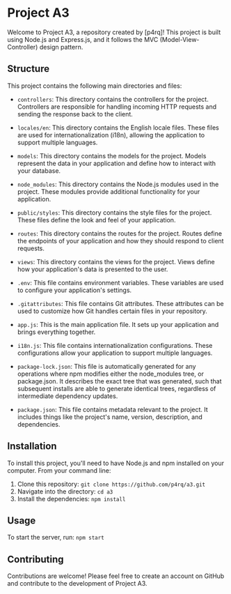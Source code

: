 # Project A3

Welcome to Project A3, a repository created by [p4rq]! This project is built using Node.js and Express.js, and it follows the MVC (Model-View-Controller) design pattern.

## Structure

This project contains the following main directories and files:

- `controllers`: This directory contains the controllers for the project. Controllers are responsible for handling incoming HTTP requests and sending the response back to the client.

- `locales/en`: This directory contains the English locale files. These files are used for internationalization (i18n), allowing the application to support multiple languages.

- `models`: This directory contains the models for the project. Models represent the data in your application and define how to interact with your database.

- `node_modules`: This directory contains the Node.js modules used in the project. These modules provide additional functionality for your application.

- `public/styles`: This directory contains the style files for the project. These files define the look and feel of your application.

- `routes`: This directory contains the routes for the project. Routes define the endpoints of your application and how they should respond to client requests.

- `views`: This directory contains the views for the project. Views define how your application's data is presented to the user.

- `.env`: This file contains environment variables. These variables are used to configure your application's settings.

- `.gitattributes`: This file contains Git attributes. These attributes can be used to customize how Git handles certain files in your repository.

- `app.js`: This is the main application file. It sets up your application and brings everything together.

- `i18n.js`: This file contains internationalization configurations. These configurations allow your application to support multiple languages.

- `package-lock.json`: This file is automatically generated for any operations where npm modifies either the node_modules tree, or package.json. It describes the exact tree that was generated, such that subsequent installs are able to generate identical trees, regardless of intermediate dependency updates.

- `package.json`: This file contains metadata relevant to the project. It includes things like the project's name, version, description, and dependencies.

## Installation

To install this project, you'll need to have Node.js and npm installed on your computer. From your command line:

1. Clone this repository: `git clone https://github.com/p4rq/a3.git`
2. Navigate into the directory: `cd a3`
3. Install the dependencies: `npm install`

## Usage

To start the server, run: `npm start`

## Contributing

Contributions are welcome! Please feel free to create an account on GitHub and contribute to the development of Project A3.

